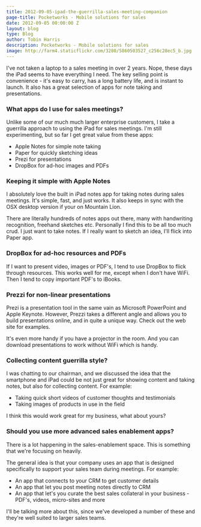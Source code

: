 ```yaml
---
title: 2012-09-05-ipad-the-guerrilla-sales-meeting-companion
page-title: Pocketworks - Mobile solutions for sales
date: 2012-09-05 00:00:00 Z
layout: blog
type: Blog
author: Tobin Harris
description: Pocketworks - Mobile solutions for sales
image: http://farm4.staticflickr.com/3280/5860503527_c256c28ec5_b.jpg
---
```


I've not taken a laptop to a sales meeting in over 2 years. Nope, these days the iPad seems to have everything I need. The key selling point is convenience - it's easy to carry, has a long battery life, and is instant to launch. It also has a great selection of apps for note taking and presentations.

<!--more-->

###  What apps do I use for sales meetings?

Unlike some of our much much larger enterprise customers, I take a guerrilla approach to using the iPad for sales meetings. I'm still experimenting, but so far I get great value from these apps:

* Apple Notes for simple note taking
* Paper for quickly sketching ideas
* Prezi for presentations
* DropBox for ad-hoc images and PDFs

### Keeping it simple with Apple Notes
I absolutely love the built in iPad notes app for taking notes during sales meetings. It's simple, fast, and just works. It also keeps in sync with the OSX desktop version if your on Mountain Lion.

There are literally hundreds of notes apps out there, many with handwriting recognition, freehand sketches etc. Personally I find this to be all too much crud. I just want to take notes. If I really want to sketch an idea, I'll flick into Paper app.

### DropBox for ad-hoc resources and PDFs
If I want to present video, images or PDF's, I tend to use DropBox to flick through resources. This works well for me, except when I don't have WiFi. Then I tend to copy important PDF's to iBooks.

### Prezzi for non-linear presentations

Prezi is a presentation tool in the same vain as Microsoft PowerPoint and Apple Keynote. However, Prezzi takes a different angle and allows you to build presentations online, and in quite a unique way. Check out the web site for examples.

It's even more handy if you have a projector in the room. And you can download presentations to work without WiFi which is handy.

### Collecting content guerrilla style?

I was chatting to our chairman, and we discussed the idea that the smartphone and iPad could be not just great for showing content and taking notes, but also for collecting content. For example:

* Taking quick short videos of customer thoughts and testimonials
* Taking images of products in use in the field

I think this would work great for my business, what about yours?

### Should you use more advanced sales enablement apps?

There is a lot happening in the sales-enablement space. This is something that we're focusing on heavily.

The general idea is that your company uses an app that is designed specifically to support your sales team during meetings. For example:

* An app that connects to your CRM to get customer details
* An app that let you post meeting notes directly to CRM
* An app that let's you curate the best sales collateral in your business - PDF's, videos, micro-sites and more

I'll be talking more about this, since we've developed a number of these and they're well suited to larger sales teams.
